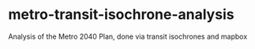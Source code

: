 # metro-transit-isochrone-analysis
Analysis of the Metro 2040 Plan, done via transit isochrones and mapbox
